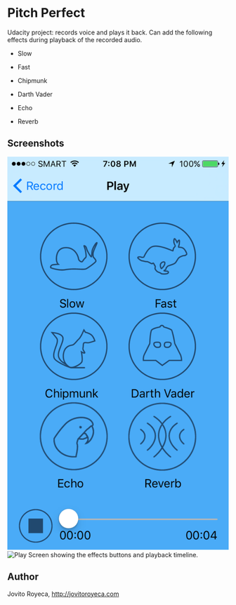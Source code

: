 # Pitch Perfect 

Udacity project: records voice and plays it back. Can add the following effects during playback of the recorded audio. 

* Slow

* Fast

* Chipmunk

* Darth Vader

* Echo

* Reverb

## Screenshots
![](screenshots/IMG_2057.PNG "Play Screen showing the effects buttons and playback timeline.") ![](screenshots/IMG_2042.PNG "Play Screen showing the effects buttons and playback timeline.")

## Author
Jovito Royeca, http://jovitoroyeca.com
